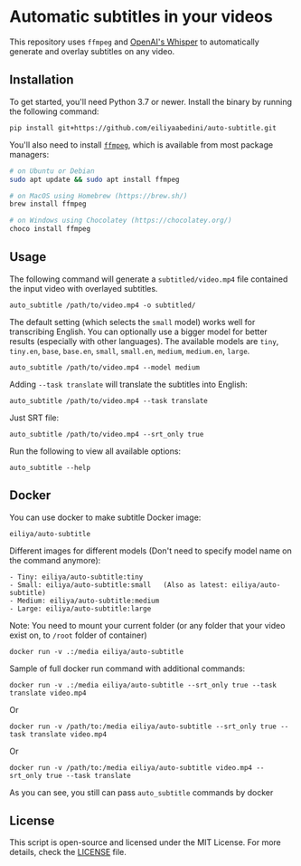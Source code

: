 # Automatic subtitles in your videos

This repository uses `ffmpeg` and [OpenAI's Whisper](https://openai.com/blog/whisper) to automatically generate and overlay subtitles on any video.

## Installation

To get started, you'll need Python 3.7 or newer. Install the binary by running the following command:

    pip install git+https://github.com/eiliyaabedini/auto-subtitle.git

You'll also need to install [`ffmpeg`](https://ffmpeg.org/), which is available from most package managers:

```bash
# on Ubuntu or Debian
sudo apt update && sudo apt install ffmpeg

# on MacOS using Homebrew (https://brew.sh/)
brew install ffmpeg

# on Windows using Chocolatey (https://chocolatey.org/)
choco install ffmpeg
```

## Usage

The following command will generate a `subtitled/video.mp4` file contained the input video with overlayed subtitles.

    auto_subtitle /path/to/video.mp4 -o subtitled/

The default setting (which selects the `small` model) works well for transcribing English. You can optionally use a bigger model for better results (especially with other languages). The available models are `tiny`, `tiny.en`, `base`, `base.en`, `small`, `small.en`, `medium`, `medium.en`, `large`.

    auto_subtitle /path/to/video.mp4 --model medium

Adding `--task translate` will translate the subtitles into English:

    auto_subtitle /path/to/video.mp4 --task translate

Just SRT file:

    auto_subtitle /path/to/video.mp4 --srt_only true
    
Run the following to view all available options:

    auto_subtitle --help
    
## Docker
You can use docker to make subtitle
Docker image:

    eiliya/auto-subtitle

Different images for different models (Don't need to specify model name on the command anymore):

    - Tiny: eiliya/auto-subtitle:tiny
    - Small: eiliya/auto-subtitle:small   (Also as latest: eiliya/auto-subtitle)
    - Medium: eiliya/auto-subtitle:medium
    - Large: eiliya/auto-subtitle:large

Note: You need to mount your current folder (or any folder that your video exist on, to `/root` folder of container)

    docker run -v .:/media eiliya/auto-subtitle

Sample of full docker run command with additional commands:

    docker run -v .:/media eiliya/auto-subtitle --srt_only true --task translate video.mp4 
    
Or

    docker run -v /path/to:/media eiliya/auto-subtitle --srt_only true --task translate video.mp4 

Or

    docker run -v /path/to:/media eiliya/auto-subtitle video.mp4 --srt_only true --task translate 

As you can see, you still can pass `auto_subtitle` commands by docker 

## License

This script is open-source and licensed under the MIT License. For more details, check the [LICENSE](LICENSE) file.
